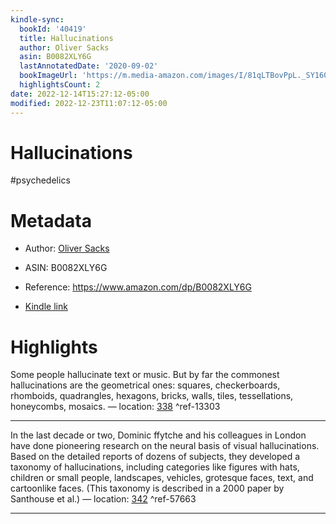 ```yaml
---
kindle-sync:
  bookId: '40419'
  title: Hallucinations
  author: Oliver Sacks
  asin: B0082XLY6G
  lastAnnotatedDate: '2020-09-02'
  bookImageUrl: 'https://m.media-amazon.com/images/I/81qLTBovPpL._SY160.jpg'
  highlightsCount: 2
date: 2022-12-14T15:27:12-05:00
modified: 2022-12-23T11:07:12-05:00
---
```

# Hallucinations

#psychedelics 

# Metadata

* Author: [Oliver Sacks](https://www.amazon.com/Oliver-Sacks/e/B000APZZY6/ref=dp_byline_cont_ebooks_1)

* ASIN: B0082XLY6G

* Reference: <https://www.amazon.com/dp/B0082XLY6G>

* [Kindle link](kindle://book?action=open&asin=B0082XLY6G)

# Highlights

Some people hallucinate text or music. But by far the commonest hallucinations are the geometrical ones: squares, checkerboards, rhomboids, quadrangles, hexagons, bricks, walls, tiles, tessellations, honeycombs, mosaics. — location: [338](kindle://book?action=open&asin=B0082XLY6G&location=338) ^ref-13303

---

In the last decade or two, Dominic ffytche and his colleagues in London have done pioneering research on the neural basis of visual hallucinations. Based on the detailed reports of dozens of subjects, they developed a taxonomy of hallucinations, including categories like figures with hats, children or small people, landscapes, vehicles, grotesque faces, text, and cartoonlike faces. (This taxonomy is described in a 2000 paper by Santhouse et al.) — location: [342](kindle://book?action=open&asin=B0082XLY6G&location=342) ^ref-57663

---
